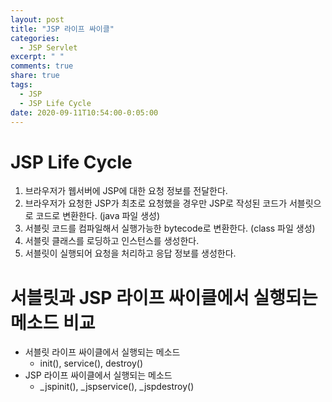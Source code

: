 ```yaml
---
layout: post
title: "JSP 라이프 싸이클"
categories:
  - JSP Servlet
excerpt: " "
comments: true
share: true
tags:
  - JSP
  - JSP Life Cycle
date: 2020-09-11T10:54:00-0:05:00
---
```


# JSP Life Cycle

1. 브라우저가 웹서버에 JSP에 대한 요청 정보를 전달한다.
2. 브라우저가 요청한 JSP가 최초로 요청했을 경우만 JSP로 작성된 코드가 서블릿으로 코드로 변환한다. (java 파일 생성)
3. 서블릿 코드를 컴파일해서 실행가능한 bytecode로 변환한다. (class 파일 생성)
4. 서블릿 클래스를 로딩하고 인스턴스를 생성한다.
5. 서블릿이 실행되어 요청을 처리하고 응답 정보를 생성한다.

# 서블릿과 JSP 라이프 싸이클에서 실행되는 메소드 비교

- 서블릿 라이프 싸이클에서 실행되는 메소드
  - init(), service(), destroy()
- JSP 라이프 싸이클에서 실행되는 메소드
  - \_jspinit(), \_jspservice(), \_jspdestroy()

